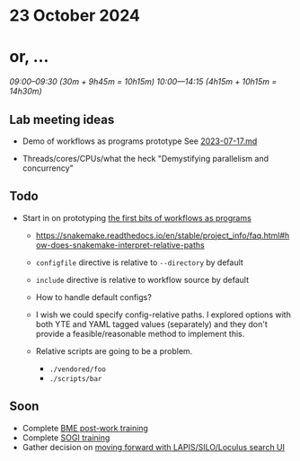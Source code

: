 # 23 October 2024
# or, …

_09:00–09:30 (30m + 9h45m = 10h15m)_
_10:00—14:15 (4h15m + 10h15m = 14h30m)_

## Lab meeting ideas

- Demo of workflows as programs prototype
  See [2023-07-17.md](2023-07-17.md)

- Threads/cores/CPUs/what the heck
  "Demystifying parallelism and concurrency"


## Todo

- Start in on prototyping [the first bits of workflows as programs](https://github.com/tsibley/blab-standup/blob/f7c528dbbdbd23f4c8200a4381e1a377234dd247/2024-08-01.md#L27-L33)
  - <https://snakemake.readthedocs.io/en/stable/project_info/faq.html#how-does-snakemake-interpret-relative-paths>
  - `configfile` directive is relative to `--directory` by default
  - `include` directive is relative to workflow source by default

  - How to handle default configs?

  - I wish we could specify config-relative paths.  I explored options with
    both YTE and YAML tagged values (separately) and they don't provide a
    feasible/reasonable method to implement this.

  - Relative scripts are going to be a problem.
    - `./vendored/foo`
    - `./scripts/bar`



## Soon

- Complete [BME post-work training](https://fredhutch.csod.com/ui/lms-learning-details/app/course/ac23e22d-0445-4123-bd10-66db92646c11)
- Complete [SOGI training](https://fredhutch.csod.com/ui/lms-learning-details/app/course/13b01982-4e88-44e0-b275-8e86734ff89d)
- Gather decision on [moving forward with LAPIS/SILO/Loculus search UI](https://github.com/nextstrain/private/issues/143)
